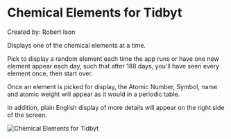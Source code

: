 # Chemical Elements for Tidbyt

Created by: Robert Ison

Displays one of the chemical elements at a time.

Pick to display a random element each time the app runs or have one new element appear each day, such that after 188 days, you'll have seen every element once, then start over.

Once an element is picked for display, the Atomic Number, Symbol, name and atomic weight will appear as it would in a periodic table.

In addition, plain English display of more details will appear on the right side of the screen.

![Chemical Elements for Tidbyt](chemical_elements.webpß)

